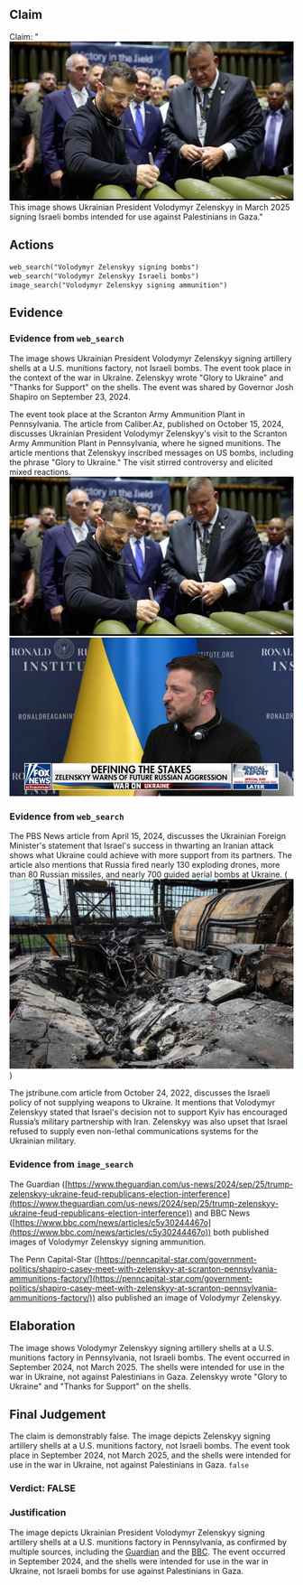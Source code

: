 ## Claim
Claim: "![image 40](media/66.jpg) This image shows Ukrainian President Volodymyr Zelenskyy in March 2025 signing Israeli bombs intended for use against Palestinians in Gaza."

## Actions
```
web_search("Volodymyr Zelenskyy signing bombs")
web_search("Volodymyr Zelenskyy Israeli bombs")
image_search("Volodymyr Zelenskyy signing ammunition")
```

## Evidence
### Evidence from `web_search`
The image shows Ukrainian President Volodymyr Zelenskyy signing artillery shells at a U.S. munitions factory, not Israeli bombs. The event took place in the context of the war in Ukraine. Zelenskyy wrote "Glory to Ukraine" and "Thanks for Support" on the shells. The event was shared by Governor Josh Shapiro on September 23, 2024.

The event took place at the Scranton Army Ammunition Plant in Pennsylvania. The article from Caliber.Az, published on October 15, 2024, discusses Ukrainian President Volodymyr Zelenskyy's visit to the Scranton Army Ammunition Plant in Pennsylvania, where he signed munitions. The article mentions that Zelenskyy inscribed messages on US bombs, including the phrase "Glory to Ukraine." The visit stirred controversy and elicited mixed reactions.
![image 40](media/66.jpg)
![image 11669](media/2025-08-31_10-46-1756637218-195721.jpg)


### Evidence from `web_search`
The PBS News article from April 15, 2024, discusses the Ukrainian Foreign Minister's statement that Israel's success in thwarting an Iranian attack shows what Ukraine could achieve with more support from its partners. The article also mentions that Russia fired nearly 130 exploding drones, more than 80 Russian missiles, and nearly 700 guided aerial bombs at Ukraine. (![image 13848](media/2025-08-31_16-48-1756658928-366160.jpg))

The jstribune.com article from October 24, 2022, discusses the Israeli policy of not supplying weapons to Ukraine. It mentions that Volodymyr Zelenskyy stated that Israel's decision not to support Kyiv has encouraged Russia’s military partnership with Iran. Zelenskyy was also upset that Israel refused to supply even non-lethal communications systems for the Ukrainian military.


### Evidence from `image_search`
The Guardian ([https://www.theguardian.com/us-news/2024/sep/25/trump-zelenskyy-ukraine-feud-republicans-election-interference](https://www.theguardian.com/us-news/2024/sep/25/trump-zelenskyy-ukraine-feud-republicans-election-interference)) and BBC News ([https://www.bbc.com/news/articles/c5y30244467o](https://www.bbc.com/news/articles/c5y30244467o)) both published images of Volodymyr Zelenskyy signing ammunition.

The Penn Capital-Star ([https://penncapital-star.com/government-politics/shapiro-casey-meet-with-zelenskyy-at-scranton-pennsylvania-ammunitions-factory/](https://penncapital-star.com/government-politics/shapiro-casey-meet-with-zelenskyy-at-scranton-pennsylvania-ammunitions-factory/)) also published an image of Volodymyr Zelenskyy.


## Elaboration
The image shows Volodymyr Zelenskyy signing artillery shells at a U.S. munitions factory in Pennsylvania, not Israeli bombs. The event occurred in September 2024, not March 2025. The shells were intended for use in the war in Ukraine, not against Palestinians in Gaza. Zelenskyy wrote "Glory to Ukraine" and "Thanks for Support" on the shells.


## Final Judgement
The claim is demonstrably false. The image depicts Zelenskyy signing artillery shells at a U.S. munitions factory, not Israeli bombs. The event took place in September 2024, not March 2025, and the shells were intended for use in the war in Ukraine, not against Palestinians in Gaza. `false`

### Verdict: FALSE

### Justification
The image depicts Ukrainian President Volodymyr Zelenskyy signing artillery shells at a U.S. munitions factory in Pennsylvania, as confirmed by multiple sources, including the [Guardian](https://www.theguardian.com/us-news/2024/sep/25/trump-zelenskyy-ukraine-feud-republicans-election-interference) and the [BBC](https://www.bbc.com/news/articles/c5y30244467o). The event occurred in September 2024, and the shells were intended for use in the war in Ukraine, not Israeli bombs for use against Palestinians in Gaza.
